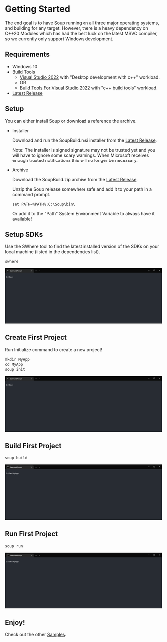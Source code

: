 # Getting Started
The end goal is to have Soup running on all three major operating systems, and building for any target. However, there is a heavy dependency on C++20 Modules which has had the best luck on the latest MSVC compiler, so we currently only support Windows development.

## Requirements
* Windows 10
* Build Tools
  * [Visual Studio 2022](https://visualstudio.microsoft.com/downloads/) with "Desktop development with c++" workload.
  * OR
  * [Build Tools For Visual Studio 2022](https://visualstudio.microsoft.com/downloads/#build-tools-for-visual-studio-2022) with "c++ build tools" workload.
* [Latest Release](https://github.com/mwasplund/Soup/releases/latest)

## Setup
You can either install Soup or download a reference the archive.

* Installer

  Download and run the SoupBuild.msi installer from the [Latest Release](https://github.com/mwasplund/Soup/releases/latest). 

  Note: The installer is signed signature may not be trusted yet and you will have to ignore some scary warnings. When Microsoft receives enough trusted notifications this will no longer be necessary. 

* Archive

  Download the SoupBuild.zip archive from the [Latest Release](https://github.com/mwasplund/Soup/releases/latest). 

  Unzip the Soup release somewhere safe and add it to your path in a command prompt.

  ```
  set PATH=%PATH%;C:\Soup\bin\
  ```
  Or add it to the "Path" System Environment Variable to always have it available!

## Setup SDKs
Use the SWhere tool to find the latest installed version of the SDKs on your local machine (listed in the dependencies list).

```
swhere
```
![Demo Video Executing Swhere Command](.assets/getting-started-swhere.gif)

## Create First Project
Run Initialize command to create a new project!
```
mkdir MyApp
cd MyApp
soup init
```

![Demo Video Executing Init Command](.assets/getting-started-init.gif)

## Build First Project
```
soup build
```

![Demo Video Executing Build Command](.assets/getting-started-build.gif)

## Run First Project
```
soup run
```

![Demo Video Executing Run Command](.assets/getting-started-run.gif)

## Enjoy!
Check out the other [Samples](./Samples.md).
